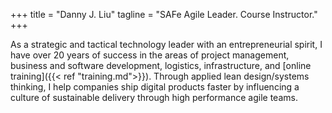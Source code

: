+++
title = "Danny J. Liu"
tagline = "SAFe Agile Leader. Course Instructor."
+++

As a strategic and tactical technology leader with an entrepreneurial spirit, I have over 20 years of success in the areas of project management, business and software development, logistics, infrastructure, and [online training]({{< ref "training.md">}}). Through applied lean design/systems thinking, I help companies ship digital products faster by influencing a culture of sustainable delivery through high performance agile teams.
